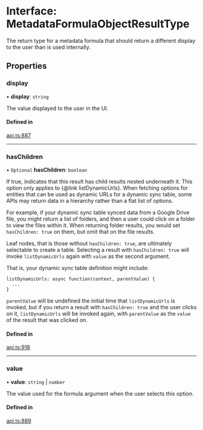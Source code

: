 # Interface: MetadataFormulaObjectResultType

The return type for a metadata formula that should return a different display to the user
than is used internally.

## Properties

### display

• **display**: `string`

The value displayed to the user in the UI.

#### Defined in

[api.ts:887](https://github.com/coda/packs-sdk/blob/main/api.ts#L887)

___

### hasChildren

• `Optional` **hasChildren**: `boolean`

If true, indicates that this result has child results nested underneath it.
This option only applies to {@link listDynamicUrls}. When fetching options
for entities that can be used as dynamic URLs for a dynamic sync table,
some APIs may return data in a hierarchy rather than a flat list of options.

For example, if your dynamic sync table synced data from a Google Drive file,
you might return a list of folders, and then a user could click on a folder
to view the files within it. When returning folder results, you would set
`hasChildren: true` on them, but omit that on the file results.

Leaf nodes, that is those without `hasChildren: true`, are ultimately selectable
to create a table. Selecting a result with `hasChildren: true` will invoke
`listDynamicUrls` again with `value` as the second argument.

That is, your dynamic sync table definition might include:

```
listDynamicUrls: async function(context, parentValue) {
  ...
}
```

`parentValue` will be undefined the initial time that `listDynamicUrls`
is invoked, but if you return a result with `hasChildren: true` and the user
clicks on it, `listDynamicUrls` will be invoked again, with `parentValue`
as the `value` of the result that was clicked on.

#### Defined in

[api.ts:918](https://github.com/coda/packs-sdk/blob/main/api.ts#L918)

___

### value

• **value**: `string` \| `number`

The value used for the formula argument when the user selects this option.

#### Defined in

[api.ts:889](https://github.com/coda/packs-sdk/blob/main/api.ts#L889)
